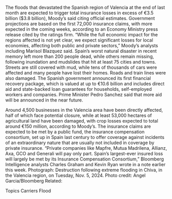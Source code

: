 The floods that devastated the Spanish region of Valencia at the end of last month are expected to trigger total insurance losses in excess of €3.5 billion ($3.8 billion), Moody’s said citing official estimates.
Government projections are based on the first 72,000 insurance claims, with more expected in the coming weeks, according to an Economy Ministry press release cited by the ratings firm.
“While the full economic impact for the regions affected is not yet clear, we expect significant losses for local economies, affecting both public and private sectors,” Moody’s analysts including Marisol Blazquez said.
Spain’s worst natural disaster in recent memory left more than 200 people dead, while others remain missing, following inundation and mudslides that hit at least 75 cities and towns. Streets are still covered with mud, while tens of thousands of cars were affected and many people have lost their homes. Roads and train lines were also damaged.
The Spanish government announced its first financial recovery package, which is valued at up to €10.6 billion and includes direct aid and state-backed loan guarantees for households, self-employed workers and companies. Prime Minister Pedro Sanchez said that more aid will be announced in the near future. 




Around 4,500 businesses in the Valencia area have been directly affected, half of which face potential closure, while at least 53,000 hectares of agricultural land have been damaged, with crop losses expected to total around €150 million, according to Moody’s.
The insurance claims are expected to be met by a public fund, the insurance compensation consortium, set up in Spain last century to offer coverage against incidents of an extraordinary nature that are usually not included in coverage by private insurance.
“Private companies like Mapfre, Mutua Madrilena, Allianz, Axa, GCO and Generali will pay only part. Spain’s largest-ever insured loss will largely be met by its Insurance Compensation Consortium,” Bloomberg Intelligence analysts Charles Graham and Kevin Ryan wrote in a note earlier this week.
Photograph: Destruction following extreme flooding in Chiva, in the Valencia region, on Tuesday, Nov. 5, 2024. Photo credit: Angel Garcia/Bloomberg
Related:

Topics
Carriers
Flood
